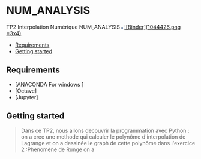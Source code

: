 # NUM_ANALYSIS
TP2 Interpolation Numérique 
 NUM_ANALYSIS
<a href="https://mybinder.org/v2/gh/islem-go/NUM_ANALYSIS/main"><img src="1044426.png" alt="HTML tutorial" style="width:4px;height:4px;"></a>
[![Binder](1044426.png =3x4)](https://mybinder.org/v2/gh/islem-go/NUM_ANALYSIS/HEAD?labpath=TP2_E.ipynb)
<!-- START doctoc generated TOC please keep comment here to allow auto update -->
<!-- DON'T EDIT THIS SECTION, INSTEAD RE-RUN doctoc TO UPDATE -->


- [Requirements](#requirements)
- [Getting started](#getting-started)




<!-- END doctoc generated TOC please keep comment here to allow auto update -->

## Requirements

* [ANACONDA For windows ]
* [Octave]
* [Jupyter]

## Getting started 
> Dans ce TP2, nous allons decouvrir la programmation avec Python :
> on a cree une methode qui calculer le polynôme d'interpolation de Lagrange et on a dessinée le graph de cette polynôme
> dans l'exercice 2 :Phenomène de Runge on a 








